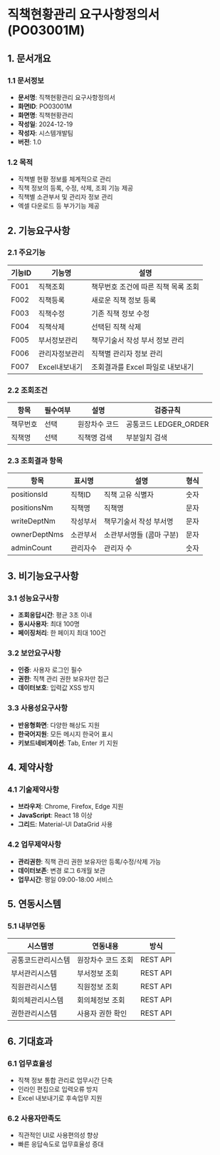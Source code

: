 # 직책현황관리 요구사항정의서 (PO03001M)

## 1. 문서개요

### 1.1 문서정보

- **문서명**: 직책현황관리 요구사항정의서
- **화면ID**: PO03001M
- **화면명**: 직책현황관리
- **작성일**: 2024-12-19
- **작성자**: 시스템개발팀
- **버전**: 1.0

### 1.2 목적

- 직책별 현황 정보를 체계적으로 관리
- 직책 정보의 등록, 수정, 삭제, 조회 기능 제공
- 직책별 소관부서 및 관리자 정보 관리
- 엑셀 다운로드 등 부가기능 제공

## 2. 기능요구사항

### 2.1 주요기능

| 기능ID | 기능명         | 설명                                |
| ------ | -------------- | ----------------------------------- |
| F001   | 직책조회       | 책무번호 조건에 따른 직책 목록 조회 |
| F002   | 직책등록       | 새로운 직책 정보 등록               |
| F003   | 직책수정       | 기존 직책 정보 수정                 |
| F004   | 직책삭제       | 선택된 직책 삭제                    |
| F005   | 부서정보관리   | 책무기술서 작성 부서 정보 관리      |
| F006   | 관리자정보관리 | 직책별 관리자 정보 관리             |
| F007   | Excel내보내기  | 조회결과를 Excel 파일로 내보내기    |

### 2.2 조회조건

| 항목     | 필수여부 | 설명          | 검증규칙              |
| -------- | -------- | ------------- | --------------------- |
| 책무번호 | 선택     | 원장차수 코드 | 공통코드 LEDGER_ORDER |
| 직책명   | 선택     | 직책명 검색   | 부분일치 검색         |

### 2.3 조회결과 항목

| 항목         | 표시명   | 설명                     | 형식 |
| ------------ | -------- | ------------------------ | ---- |
| positionsId  | 직책ID   | 직책 고유 식별자         | 숫자 |
| positionsNm  | 직책명   | 직책명                   | 문자 |
| writeDeptNm  | 작성부서 | 책무기술서 작성 부서명   | 문자 |
| ownerDeptNms | 소관부서 | 소관부서명들 (콤마 구분) | 문자 |
| adminCount   | 관리자수 | 관리자 수                | 숫자 |

## 3. 비기능요구사항

### 3.1 성능요구사항

- **조회응답시간**: 평균 3초 이내
- **동시사용자**: 최대 100명
- **페이징처리**: 한 페이지 최대 100건

### 3.2 보안요구사항

- **인증**: 사용자 로그인 필수
- **권한**: 직책 관리 권한 보유자만 접근
- **데이터보호**: 입력값 XSS 방지

### 3.3 사용성요구사항

- **반응형화면**: 다양한 해상도 지원
- **한국어지원**: 모든 메시지 한국어 표시
- **키보드네비게이션**: Tab, Enter 키 지원

## 4. 제약사항

### 4.1 기술제약사항

- **브라우저**: Chrome, Firefox, Edge 지원
- **JavaScript**: React 18 이상
- **그리드**: Material-UI DataGrid 사용

### 4.2 업무제약사항

- **관리권한**: 직책 관리 권한 보유자만 등록/수정/삭제 가능
- **데이터보존**: 변경 로그 6개월 보관
- **업무시간**: 평일 09:00-18:00 서비스

## 5. 연동시스템

### 5.1 내부연동

| 시스템명           | 연동내용           | 방식     |
| ------------------ | ------------------ | -------- |
| 공통코드관리시스템 | 원장차수 코드 조회 | REST API |
| 부서관리시스템     | 부서정보 조회      | REST API |
| 직원관리시스템     | 직원정보 조회      | REST API |
| 회의체관리시스템   | 회의체정보 조회    | REST API |
| 권한관리시스템     | 사용자 권한 확인   | REST API |

## 6. 기대효과

### 6.1 업무효율성

- 직책 정보 통합 관리로 업무시간 단축
- 인라인 편집으로 입력오류 방지
- Excel 내보내기로 후속업무 지원

### 6.2 사용자만족도

- 직관적인 UI로 사용편의성 향상
- 빠른 응답속도로 업무효율성 증대
